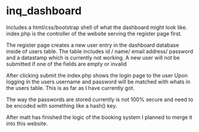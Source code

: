 # inq_dashboard
Includes a html/css/bootstrap shell of what the dashboard might look like.
index.php is the controller of the website serving the register page first.

The register page creates a new user entry in the dashboard database inside of users table.
The table includes id / name/ email address/ password and a datastamp which is currently not working.
A new user will not be submitted if one of the fields are empty or invalid

After clicking submit the index.php shows the login page to the user
Upon logging in the users username and password will be matched with whats in the users table. This is as far as I have currently got.

The way the passwords are stored currently is not 100% secure and need to be encoded with something like a hash() key.

After matt has finished the logic of the booking system I planned to merge it into this website.
